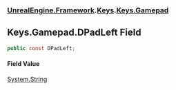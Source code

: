 ### [UnrealEngine.Framework](./UnrealEngine-Framework.md 'UnrealEngine.Framework').[Keys](./Keys.md 'UnrealEngine.Framework.Keys').[Keys.Gamepad](./Keys-Gamepad.md 'UnrealEngine.Framework.Keys.Gamepad')
## Keys.Gamepad.DPadLeft Field
  
```csharp
public const DPadLeft;
```
#### Field Value
[System.String](https://docs.microsoft.com/en-us/dotnet/api/System.String 'System.String')  
